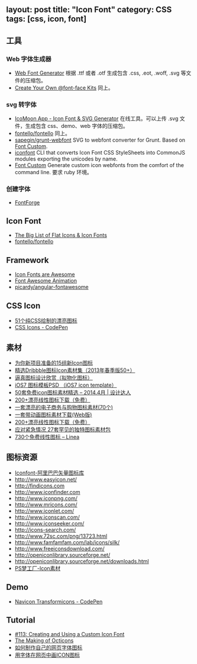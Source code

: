 layout: post
title: "Icon Font"
category: CSS
tags: [css, icon, font]
---

## 工具

### Web 字体生成器

- [Web Font Generator](https://www.web-font-generator.com/) 根据 .ttf 或者 .otf 生成包含 .css, .eot, .woff, .svg 等文件的压缩包。
- [Create Your Own @font-face Kits](http://www.fontsquirrel.com/tools/webfont-generator) 同上。

### svg 转字体

- [IcoMoon App - Icon Font & SVG Generator](https://icomoon.io/app/#/select) 在线工具。可以上传 .svg 文件，生成包含 css、demo、web 字体的压缩包。
- [fontello/fontello](https://github.com/fontello/fontello#developers-api) 同上。
- [sapegin/grunt-webfont](https://github.com/sapegin/grunt-webfont) SVG to webfont converter for Grunt. Based on [Font Custom](http://fontcustom.com/).
- [iconfont](https://www.npmjs.org/package/iconfont) CLI that converts Icon Font CSS StyleSheets into CommonJS modules exporting the unicodes by name.
- [Font Custom](http://fontcustom.com/#) Generate custom icon webfonts from the comfort of the command line. 要求 ruby 环境。

### 创建字体

- [FontForge](http://fontforge.github.io/en-US/)

## Icon Font

- [The Big List of Flat Icons & Icon Fonts](http://css-tricks.com/flat-icons-icon-fonts/)
- [fontello/fontello](https://github.com/fontello/fontello#developers-api)

## Framework

- [Icon Fonts are Awesome](http://css-tricks.com/examples/IconFont/)
- [Font Awesome Animation](http://l-lin.github.io/font-awesome-animation/)
- [picardy/angular-fontawesome](https://github.com/picardy/angular-fontawesome)

## CSS Icon

- [51个纯CSS绘制的漂亮图标](http://www.shejidaren.com/pure-css-icons.html)
- [CSS Icons - CodePen](http://codepen.io/WhiteWolfWizard/pen/LfkFh)

## 素材

- [为你新项目准备的15组新Icon图标](http://www.shejidaren.com/15-new-icon-set-downloads.html)
- [精选Dribbble图标Icon素材集（2013年春季版50+）](http://www.shejidaren.com/dribbble-freebie-icons-2013-spring.html)
- [逼真图标设计欣赏（拟物化图标）](http://www.shejidaren.com/%E9%80%BC%E7%9C%9F%E5%9B%BE%E6%A0%87%E8%AE%BE%E8%AE%A1%E6%AC%A3%E8%B5%8F.html)
- [iOS7 图标模板PSD （iOS7 icon template）](http://www.shejidaren.com/ios7-icon-template.html)
- [50套免费icon图标素材精选 – 2014.4月 | 设计达人](http://www.shejidaren.com/free-icon-set-2014-4.html)
- [200+漂亮线性图标下载（免费）](http://www.shejidaren.com/200-outline-icons-for-designer.html)
- [一套漂亮的电子商务与购物图标素材(70个)](http://www.shejidaren.com/70-ecommerce-icons.html)
- [一套带动画图标素材下载(Web版)](http://www.shejidaren.com/animated-icon-download.html)
- [200+漂亮线性图标下载（免费）](http://www.shejidaren.com/200-outline-icons-for-designer.html)
- [应对紧急情况 27套罕见的独特图标素材包](http://www.shejidaren.com/unique-icon-sets.html)
- [730个免费线性图标 – Linea](http://www.shejidaren.com/730-outline-icons.html)

## 图标资源

- [Iconfont-阿里巴巴矢量图标库](http://www.iconfont.cn/)
- <http://www.easyicon.net/>
- <http://findicons.com>
- <http://www.iconfinder.com>
- <http://www.iconpng.com/>
- <http://www.mricons.com/>
- <http://www.iconlet.com/>
- <http://www.iconscan.com/>
- <http://www.iconseeker.com/>
- <http://icons-search.com/>
- <http://www.72sc.com/png/13723.html>
- <http://www.famfamfam.com/lab/icons/silk/>
- <http://www.freeiconsdownload.com/>
- <http://openiconlibrary.sourceforge.net/>
- <http://openiconlibrary.sourceforge.net/downloads.html>
- [PS梦工厂-Icon素材](http://www.psdreamworks.com/category/materials-and-download/icon_materials)

## Demo

- [Navicon Transformicons - CodePen](http://codepen.io/bennettfeely/pen/twbyA)

## Tutorial

- [#113: Creating and Using a Custom Icon Font](http://css-tricks.com/video-screencasts/113-creating-and-using-a-custom-icon-font/)
- [The Making of Octicons](https://github.com/blog/1135-the-making-of-octicons)
- [如何制作自己的网页字体图标](http://www.w3cplus.com/css3/how-to-make-your-own-icon-webfont.html)
- [用字体在网页中画ICON图标](http://www.imooc.com/view/243)
